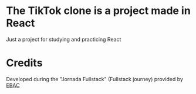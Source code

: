 # The TikTok clone is a project made in React 
Just a project for studying and practicing React

# Credits

Developed during the "Jornada Fullstack" (Fullstack journey) provided by [EBAC](https://ebaconline.com.br/?utm_source=google&utm_medium=cpc&utm_campaign=course_0_all_google_search_all_brand_general&utm_content=c_11725014130|adg_113925699836|ad_482740774273|ph_kwd-42555011|key_ebac|dev_c|pst_|rgnid_1001724|placement_&gclid=CjwKCAjwyqWkBhBMEiwAp2yUFm-zuFmxib8jJr3q6cxQRBKPNWrAyo-VWmOYlFTwYfl8I2a0_d576BoCUgAQAvD_BwE)
